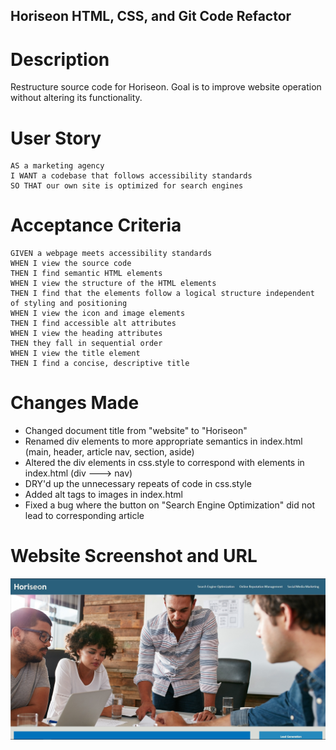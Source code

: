 ## Horiseon HTML, CSS, and Git Code Refactor

# Description
Restructure source code for Horiseon. Goal is to improve website operation without altering its functionality. 

# User Story

```
AS a marketing agency
I WANT a codebase that follows accessibility standards
SO THAT our own site is optimized for search engines
```


# Acceptance Criteria

```
GIVEN a webpage meets accessibility standards
WHEN I view the source code
THEN I find semantic HTML elements
WHEN I view the structure of the HTML elements
THEN I find that the elements follow a logical structure independent of styling and positioning
WHEN I view the icon and image elements
THEN I find accessible alt attributes
WHEN I view the heading attributes
THEN they fall in sequential order
WHEN I view the title element
THEN I find a concise, descriptive title
```

# Changes Made
* Changed document title from "website" to "Horiseon"
* Renamed div elements to more appropriate semantics in index.html (main, header, article nav, section, aside)
* Altered the div elements in css.style to correspond with elements in index.html (div ---> nav)
* DRY'd up the unnecessary repeats of code in css.style
* Added alt tags to images in index.html
* Fixed a bug where the button on "Search Engine Optimization" did not lead to corresponding article

# Website Screenshot and URL
![Horiseon Website](.\assets\images\showcase-screenshot.jpg)